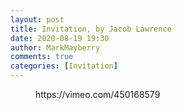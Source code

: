 ```yaml
---
layout: post
title: Invitation, by Jacob Lawrence
date: 2020-08-19 19:30
author: MarkMayberry
comments: true
categories: [Invitation]
---
```

<!-- wp:core-embed/vimeo {"url":"https://vimeo.com/450168579","type":"video","providerNameSlug":"vimeo","className":"wp-embed-aspect-4-3 wp-has-aspect-ratio"} -->
<figure class="wp-block-embed-vimeo wp-block-embed is-type-video is-provider-vimeo wp-embed-aspect-4-3 wp-has-aspect-ratio"><div class="wp-block-embed__wrapper">
https://vimeo.com/450168579
</div></figure>
<!-- /wp:core-embed/vimeo -->
